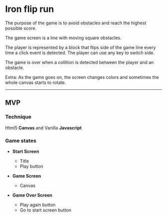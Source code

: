 # Iron flip run

The purpose of the game is to avoid obstacles and reach the highest possible score.

The game screen is a line with moving square obstacles.

The player is represented by a block that flips side of the game line every time a click event is detected.
The player can use any key to switch side.

The game is over when a collition is detected between the player and an obstacle.

Extra: As the game goes on, the screen changes colors and sometimes the whole canvas starts to rotate.

* * *

## MVP
### Technique
Html5 __Canvas__ and Vanilla __Javascript__

### Game states
* __Start Screen__

  * Title
  * Play button

* __Game Screen__

  * Canvas

* __Game Over Screen__

  * Play again button
  * Go to start screen button

### Game
* Create line
* Create player on line
* Move player
  * Click on any button to move player over or under the line.
* Create obstacles
* Check collision
* If collision -> Game Over -> Show Game Over Screen

* * *

## BACK LOG
### Rotate canvas
### Score
* Run counter and store score on game over
### High score
* Create High Score Screen
* Show latest score on Start Screen
* Add high score button to Start Screen
### Music
* Add background music to game
* Add music on and off to Start screen to see latest highest score.
### Player colors
* Create Color Screen
  * Let user choose color of player with color buttons
* Add Choose color button to Start Screen
* Change color of player when playing

### Levels
* Check score and move to level

* * *

## Data structure

__main.js__

````
createStartScreen(id);
createGameScreen(id);
createGameOverScreen(id);

destroyStartScreen();
destroyGameScreen();
destroyGameOverScreen();

Game.init();

````
__Game.js__

````
function Game(options){};
Game.drawBoard();
Game.drawPlayer();
Game.generateObstacles();
Game.gameOver();
Game.init();

garbageCollector;
````

__Player.js__

````
function Player(){};
Player.move();
````


__Obstacle.js__

````
function Obstacle(){
  this.width;
  this.height;
};
moveForward();
````

## Links
[Iron flip run Trello](https://trello.com/b/jvP5IE61/iron-flip-run)

[Github](https://github.com/annaclf/iron-flip-run)
